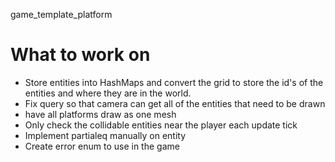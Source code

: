 game_template_platform

# What to work on

- Store entities into HashMaps and convert the grid to store the id's of the entities and where they are in the world.
- Fix query so that camera can get all of the entities that need to be drawn
- have all platforms draw as one mesh
- Only check the collidable entities near the player each update tick
- Implement partialeq manually on entity
- Create error enum to use in the game
